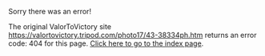 

Sorry there was an error!

The original ValorToVictory site https://valortovictory.tripod.com/photo17/43-38334ph.htm returns an error code: 404 for this page. [Click here to go to the index page](../index.md).